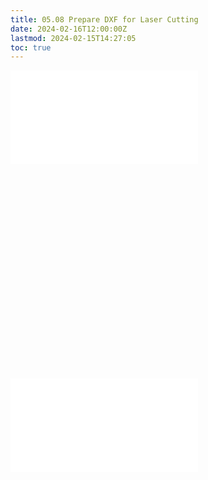 ```yaml
---
title: 05.08 Prepare DXF for Laser Cutting
date: 2024-02-16T12:00:00Z
lastmod: 2024-02-15T14:27:05
toc: true
---
```


![Link to included file content](../../../../digital-fabrication/laser-cutting/prepare-dxf-file-for-laser-cutting.md)

<div class="iframe-16-9-container">
<iframe class="youTubeIframe" width="560" height="315" src="ttps://www.youtube.com/embed/0M8M59Ymkbw?si=hUK-0PKmJ6ppLuDR" title="YouTube video player" frameborder="0" allow="accelerometer; autoplay; clipboard-write; encrypted-media; gyroscope; picture-in-picture; web-share" allowfullscreen></iframe>
</div>

![Link to included file content](../../../../digital-fabrication/laser-cutting/thinkbox-laser-cut-file-prep.md)
